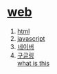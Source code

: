 <head>
  <title> web1</title>
  <mata charset= "uft-8">
</head>
<body>
<h1><a href="index.html"> web</a></h1>
<ol>
  <li><a href ="1.html">html</a></li>
  <li><a href ="2.html">javascript</a></li>
  <li><a href ="www.naver.com">네이버</a></li>
  <li><a href ="www.google.com">구글링</a></li>
<u>what is this</u>
</body>
 
